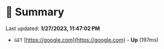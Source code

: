 # 📖 Summary
Last updated: **1/27/2023, 11:47:02 PM**

- `GET` [https://google.com](https://google.com) - **Up** (197ms)
